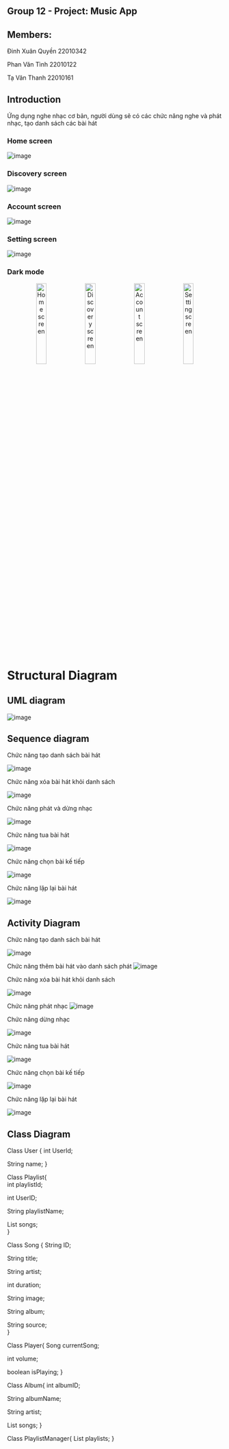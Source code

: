 ## Group 12 - Project: Music App 
## Members:
Đinh Xuân Quyền 22010342

Phan Văn Tình 22010122

Tạ Văn Thanh 22010161

## Introduction
Ứng dụng nghe nhạc cơ bản, người dùng sẽ có các chức năng nghe và phát nhạc, tạo danh sách các bài hát  
### Home screen
![image](assets/homescreen.png)
### Discovery screen
![image](assets/discoveryscreen.png)
### Account screen
![image](assets/accountscreen.png)
### Setting screen
![image](assets/settingscreen.png)
### Dark mode
<p align="center">
  <img src="homesdm.png" alt="Home screen" width="22%">
  <img src="discoverydm.png" alt="Discovery screen" width="22%">
  <img src="accountdm.png" alt="Account screen" width="22%">
  <img src="settingdm.png" alt="Setting screen" width="22%">
</p>

# Structural Diagram
## UML diagram 
![image](assets/umldia.png)
## Sequence diagram
Chức năng tạo danh sách bài hát

![image](https://github.com/user-attachments/assets/0c4677fa-786f-4ff5-a097-576af32c291b)

Chức năng xóa bài hát khỏi danh sách 

![image](https://github.com/user-attachments/assets/c2fff65b-c83a-4296-8155-0816f8612886)

Chức năng phát và dừng nhạc

![image](https://github.com/user-attachments/assets/4743ffc2-70cc-4391-b5e9-0d8e642d5535)

Chức năng tua bài hát

![image](https://github.com/user-attachments/assets/76ec0265-ceb4-49a1-b016-9dd28dff1cba)

Chức năng chọn bài kế tiếp

![image](https://github.com/user-attachments/assets/104a8218-5232-4f83-99a9-b29604e035f7)

Chức năng lặp lại bài hát

![image](https://github.com/user-attachments/assets/5a342b1d-e844-4179-bad6-8bb510122946)





## Activity Diagram
Chức năng tạo danh sách bài hát

![image](https://github.com/user-attachments/assets/ba98bf7a-adfb-492f-9aef-7f11577a8ff4)

Chức năng thêm bài hát vào danh sách phát 
![image](https://github.com/user-attachments/assets/1291ce7d-f30d-4e7a-af22-c475224e5655)

Chức năng xóa bài hát khỏi danh sách 

![image](https://github.com/user-attachments/assets/a52c359c-d3df-4e0e-b048-e4f23b023760)

Chức năng phát nhạc
![image](https://github.com/user-attachments/assets/f313e090-bf59-4580-a060-c23addc0a2f0)

Chức năng dừng nhạc

![image](https://github.com/user-attachments/assets/fc005c1a-89cb-418f-83cd-03f19b3f4b44)

Chức năng tua bài hát

![image](https://github.com/user-attachments/assets/defa131c-452d-4f4c-9f09-226521747415)


Chức năng chọn bài kế tiếp

![image](https://github.com/user-attachments/assets/c8c1eb4a-8c92-4670-b821-1856499ce9ab)


Chức năng lặp lại bài hát

![image](https://github.com/user-attachments/assets/dffd51a8-b67c-4590-945e-cfe90a25139f)






## Class Diagram

Class User {
  int UserId;

  String name;
}


Class Playlist{  
  int playlistId;

  int UserID;

  String playlistName;
  
  List<Song> songs;       
}


Class Song {
  String ID;
  
  String title;         
  
  String artist;   
  
  int duration;    
  
  String image;    
  
  String album;        
  
  String source;  
}

Class Player{
  Song currentSong;

  int volume;

  boolean isPlaying;
}

Class Album{
  int albumID;

  String albumName;

  String artist;

  List<Song> songs;
}

Class PlaylistManager{
  List<Playlist> playlists;
}